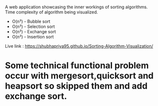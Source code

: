 A web application showcasing the inner workings of sorting algorithms.
Time complexity of algorithm being visualized.
* O(n²) - Bubble sort  
* O(n²) - Selection sort  
* O(n²) - Exchange sort 
* O(n²) - Insertion sort
  
Live link : https://shubhapriya95.github.io/Sorting-Algorithm-Visualization/
# Some technical functional problem occur with mergesort,quicksort and heapsort so skipped them and add exchange sort.
